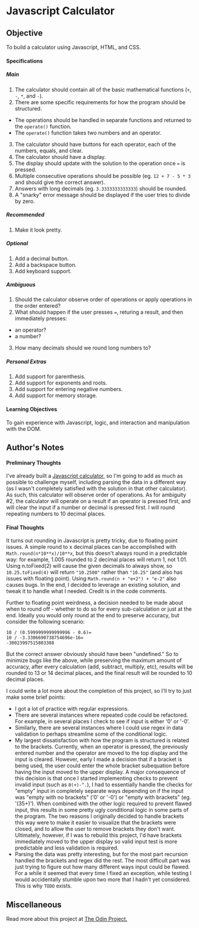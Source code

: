 # Javascript Calculator

## Objective

To build a calculator using Javascript, HTML, and CSS.

#### Specifications

##### Main

1. The calculator should contain all of the basic mathematical functions (`+`, `-`, `*`, and `-`).
2. There are some specific requirements for how the program should be structured.
* The operations should be handled in separate functions and returned to the `operate()` function.
* The `operate()` function takes two numbers and an operator.
3. The calculator should have buttons for each operator, each of the numbers, equals, and clear.
4. The calculator should have a display.
5. The display should update with the solution to the operation once `=` is pressed.
6. Multiple consecutive operations should be possible (eg. `12 + 7 - 5 * 3` and should give the correct answer).
7. Answers with long decimals (eg. `3.3333333333333`) should be rounded.
8. A "snarky" error message should be displayed if the user tries to divide by zero.

##### Recommended

1. Make it look pretty.

##### Optional

1. Add a decimal button.
2. Add a backspace button.
3. Add keyboard support.

##### Ambiguous

1. Should the calculator observe order of operations or apply operations in the order entered?
2. What should happen if the user presses `=`, returing a result, and then immediately presses:
 * an operator?
 * a number?
3. How many decimals should we round long numbers to?

##### Personal Extras

1. Add support for parenthesis.
2. Add support for exponents and roots.
3. Add support for entering negative numbers.
4. Add support for memory storage.

#### Learning Objectives

To gain experience with Javascript, logic, and interaction and manipulation with the DOM.

## Author's Notes

#### Preliminary Thoughts

I've already built a [Javascript calculator](https://codepen.io/CTKShadow/pen/LBeGjL), so I'm going to add as much as possible to challenge myself, including parsing the data in a different way (as I wasn't completely satisfied with the solution in that other calculator). As such, this calculator will observe order of operations. As for ambiguity \#2, the calculator will operate on a result if an operator is pressed first, and will clear the input if a number or decimal is pressed first. I will round repeating numbers to 10 decimal places.

#### Final Thoughts

It turns out rounding in Javascript is pretty tricky, due to floating point issues. A simple round to x decimal places can be accomplished with `Math.round(n*10**x)/10**x`, but this doesn't always round in a predictable way: for example, 1.005 rounded to 2 decimal places will return 1, not 1.01. Using n.toFixed(2) will cause the given decimals to always show, so `10.25.toFixed(4)` will return `"10.2500"` rather than `"10.25"` (and also has issues with floating point). Using `Math.round(n + "e+2") + "e-2"` also causes bugs. In the end, I decided to leverage an existing solution, and tweak it to handle what I needed. Credit is in the code comments.

Further to floating point weirdness, a decision needed to be made about when to round off - whether to do so for every sub-calculation or just at the end. Ideally you would only round at the end to preserve accuracy, but consider the following scenario:

```10 / ((5-4.4)-0.6)=
10 / (0.5999999999999996 - 0.6)=
10 / -3.3306690738754696e-16=
-30023997515803308
```

But the correct answer obviously should have been "undefined." So to minimize bugs like the above, while preserving the maximum amount of accuracy, after every calculation (add, subtract, multiply, etc), results will be rounded to 13 or 14 decimal places, and the final result will be rounded to 10 decimal places.

I could write a lot more about the completion of this project, so I'll try to just make some brief points:
* I got a lot of practice with regular expressions.
* There are several instances where repeated code could be refactored. For example, in several places I check to see if input is either '0' or '-0'.
* Similarly, there are several instances where I could use regex in data validation to perhaps streamline some of the conditional logic.
* My largest dissatisfaction with how the program is structured is related to the brackets. Currently, when an operator is pressed, the previously entered number and the operator are moved to the top display and the input is cleared. However, early I made a decision that if a bracket is being used, the user could enter the whole bracket subequation before having the input moved to the upper display. A major consequence of this decision is that once I started implementing checks to prevent invalid input (such as `0(+)-^.`), I had to essentially handle the checks for "empty" input in completely separate ways depending on if the input was "empty with no brackets" ('0' or '-0') or "empty with brackets" (eg. '(35+)'). When combined with the other logic required to prevent flawed input, this results in some pretty ugly conditional logic in some parts of the program. The two reasons I originally decided to handle brackets this way were to make it easier to visualize that the brackets were closed, and to allow the user to remove brackets they don't want. Ultimately, however, if I was to rebuild this project, I'd have brackets immediately moved to the upper display so valid input test is more predictable and less validation is required.
* Parsing the data was pretty interesting, but for the most part recursion handled the brackets and regex did the rest. The most difficult part was just trying to figure out how many different ways input could be flawed. For a while it seemed that every time I fixed an exception, while testing I would accidentally stumble upon two more that I hadn't yet considered. This is why `TODO` exists.

## Miscellaneous

Read more about this project at [The Odin Project.](https://www.theodinproject.com/courses/web-development-101/lessons/calculator)
